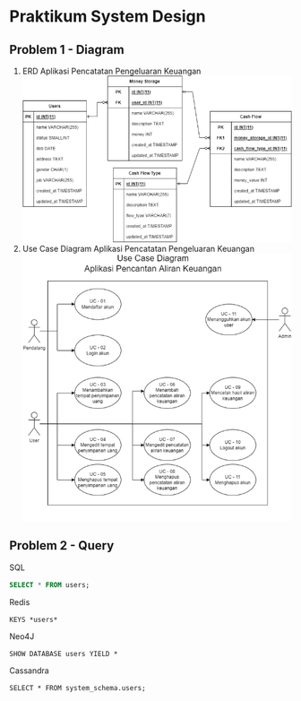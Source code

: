# Praktikum System Design

## Problem 1 - Diagram

1. ERD Aplikasi Pencatatan Pengeluaran Keuangan
    ![alt text](../screenshots/ERD_AplikasiPencatatanPengeluaran.png "ERD_AplikasiPencatatanPengeluaran")
2. Use Case Diagram Aplikasi Pencatatan Pengeluaran Keuangan
    ![alt text](../screenshots/UseCaseDiagram_AplikasiPencatatanPengeluaran.png "UseCaseDiagram_AplikasiPencatatanPengeluaran")

## Problem 2 - Query

SQL
```sql
SELECT * FROM users;
```

Redis
```
KEYS *users*
```

Neo4J
```
SHOW DATABASE users YIELD *
```

Cassandra
```
SELECT * FROM system_schema.users;
```